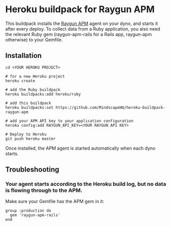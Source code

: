 # Heroku buildpack for Raygun APM

This buildpack installs the [Raygun APM](https://raygun.com/platform/apm) agent on your dyno, and starts it after every deploy. To collect data from a Ruby application, you also need the relevant Ruby gem (raygun-apm-rails for a Rails app, raygun-apm otherwise) to your Gemfile.

## Installation

```
cd <YOUR HEROKU PROJECT>

# for a new Heroku project
heroku create

# add the Ruby buildpack
heroku buildpacks:add heroku/ruby

# add this buildpack
heroku buildpacks:set https://github.com/MindscapeHQ/heroku-buildpack-raygun-apm

# add your APM API key to your application configuration
heroku config:add RAYGUN_API_KEY=<YOUR RAYGUN API KEY>

# Deploy to Heroku
git push heroku master
```

Once installed, the APM agent is started automatically when each dyno starts.

## Troubleshooting

### Your agent starts according to the Heroku build log, but no data is flowing through to the APM.

Make sure your Gemfile has the APM gem in it:

```
group :production do
  gem 'raygun-apm-rails'
end
```
